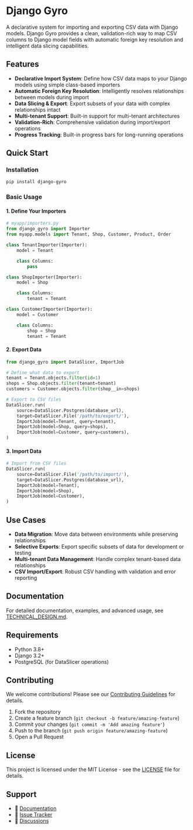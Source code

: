 # Django Gyro

A declarative system for importing and exporting CSV data with Django models. Django Gyro provides a clean, validation-rich way to map CSV columns to Django model fields with automatic foreign key resolution and intelligent data slicing capabilities.

## Features

- **Declarative Import System**: Define how CSV data maps to your Django models using simple class-based importers
- **Automatic Foreign Key Resolution**: Intelligently resolves relationships between models during import
- **Data Slicing & Export**: Export subsets of your data with complex relationships intact
- **Multi-tenant Support**: Built-in support for multi-tenant architectures
- **Validation-Rich**: Comprehensive validation during import/export operations
- **Progress Tracking**: Built-in progress bars for long-running operations

## Quick Start

### Installation

```bash
pip install django-gyro
```

### Basic Usage

#### 1. Define Your Importers

```python
# myapp/importers.py
from django_gyro import Importer
from myapp.models import Tenant, Shop, Customer, Product, Order

class TenantImporter(Importer):
    model = Tenant

    class Columns:
        pass

class ShopImporter(Importer):
    model = Shop

    class Columns:
        tenant = Tenant

class CustomerImporter(Importer):
    model = Customer

    class Columns:
        shop = Shop
        tenant = Tenant
```

#### 2. Export Data

```python
from django_gyro import DataSlicer, ImportJob

# Define what data to export
tenant = Tenant.objects.filter(id=1)
shops = Shop.objects.filter(tenant=tenant)
customers = Customer.objects.filter(shop__in=shops)

# Export to CSV files
DataSlicer.run(
    source=DataSlicer.Postgres(database_url),
    target=DataSlicer.File('/path/to/export/'),
    ImportJob(model=Tenant, query=tenant),
    ImportJob(model=Shop, query=shops),
    ImportJob(model=Customer, query=customers),
)
```

#### 3. Import Data

```python
# Import from CSV files
DataSlicer.run(
    source=DataSlicer.File('/path/to/import/'),
    target=DataSlicer.Postgres(database_url),
    ImportJob(model=Tenant),
    ImportJob(model=Shop),
    ImportJob(model=Customer),
)
```

## Use Cases

- **Data Migration**: Move data between environments while preserving relationships
- **Selective Exports**: Export specific subsets of data for development or testing
- **Multi-tenant Data Management**: Handle complex tenant-based data relationships
- **CSV Import/Export**: Robust CSV handling with validation and error reporting

## Documentation

For detailed documentation, examples, and advanced usage, see [TECHNICAL_DESIGN.md](docs/TECHNICAL_DESIGN.md).

## Requirements

- Python 3.8+
- Django 3.2+
- PostgreSQL (for DataSlicer operations)

## Contributing

We welcome contributions! Please see our [Contributing Guidelines](CONTRIBUTING.md) for details.

1. Fork the repository
2. Create a feature branch (`git checkout -b feature/amazing-feature`)
3. Commit your changes (`git commit -m 'Add amazing feature'`)
4. Push to the branch (`git push origin feature/amazing-feature`)
5. Open a Pull Request

## License

This project is licensed under the MIT License - see the [LICENSE](LICENSE) file for details.

## Support

- 📖 [Documentation](docs/TECHNICAL_DESIGN.md)
- 🐛 [Issue Tracker](https://github.com/dev360/django-gyro/issues)
- 💬 [Discussions](https://github.com/dev360/django-gyro/discussions)
